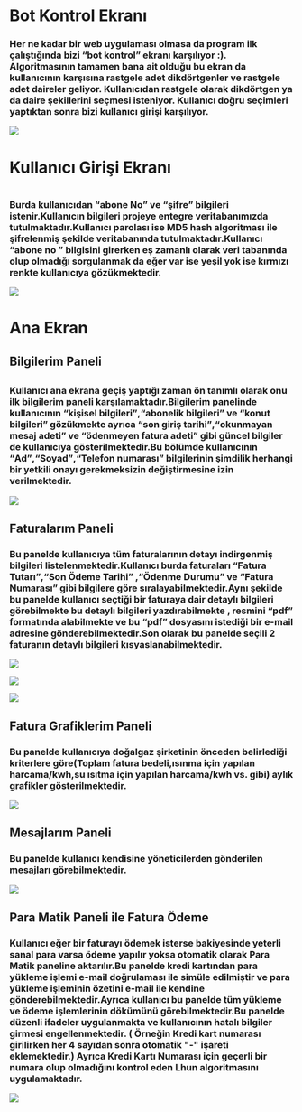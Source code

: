 <h1>Bot Kontrol Ekranı</h1>
<h3> Her ne kadar bir web uygulaması olmasa da program ilk çalıştığında
        bizi <q>bot kontrol</q> ekranı karşılıyor :).
        Algoritmasının tamamen bana ait olduğu bu ekran da kullanıcının karşısına rastgele adet dikdörtgenler ve rastgele adet daireler geliyor.
        Kullanıcıdan rastgele olarak dikdörtgen ya da daire şekillerini seçmesi isteniyor.
Kullanıcı doğru seçimleri yaptıktan sonra bizi kullanıcı girişi karşılıyor.


<img src="https://uzaqja.am.files.1drv.com/y4mm2SwA23RSQRRUBEZBK_grHgUcAhKiTfdIuvXqK_4DaaYTQh7j0DE6Byjtoc4GRt1yFHMfvrlgKLmmFt4GUhgQPAlEJvlWUYFK3tOZBJurBIVVb1ZzaU0Tl0R6eLG9k6RVK_sWNLSLav0JaboSnFDHYQ6_pVIC9tF6h1_tQue5Pxm3pNVTh5TzyFkr8YRv9fnFRa0iwqZyffGM-ifjzrAAg?width=674&height=511&cropmode=none"></img>

<h1>Kullanıcı Girişi Ekranı <h1/>
<h3>Burda kullanıcıdan <q>abone No</q> ve <q>şifre</q> bilgileri istenir.Kullanıcın bilgileri projeye entegre veritabanımızda tutulmaktadır.Kullanıcı parolası ise MD5 hash algoritması ile şifrelenmiş şekilde veritabanında tutulmaktadır.Kullanıcı <q>abone no </q> bilgisini girerken eş zamanlı olarak veri tabanında olup olmadığı sorgulanmak da eğer var ise yeşil yok ise kırmızı renkte kullanıcıya gözükmektedir. </h3>

<img src="https://udaqja.am.files.1drv.com/y4mv0goZOd8TEnlu4ZaJTu7yYtT-6ll5qhyXPmPbcGUS2mtLISHR1k2tYilFF4G0rPl31vfA4-9wsxEzSH0PC7Xvwo8ISSvJkR8wPQAFQgFvf9fKc3ilgteWBrFmM5eJTU_bl5f3_ylCdfgEhXLW5GJoaJCPfRpFLtHD8CJ2V5TQ7aaHgcfMgs5-8ai3Zdenwu85ihGXMXKkHVjXE6tYH8l_w?width=384&height=691&cropmode=none"></img>


<h1>Ana Ekran</h1>
<h2>Bilgilerim Paneli<h2>
<h3>Kullanıcı ana ekrana geçiş yaptığı zaman ön tanımlı olarak onu ilk bilgilerim paneli karşılamaktadır.Bilgilerim panelinde kullanıcının <q>kişisel bilgileri</q>,<q>abonelik bilgileri</q> ve <q>konut bilgileri</q> gözükmekte ayrıca <q>son giriş tarihi</q>,<q>okunmayan mesaj adeti</q> ve <q>ödenmeyen fatura adeti</q> gibi güncel bilgiler de kullanıcıya gösterilmektedir.Bu bölümde kullanıcının <q>Ad</q>,<q>Soyad</q>,<q>Telefon numarası</q> bilgilerinin şimdilik herhangi bir yetkili onayı gerekmeksizin değiştirmesine izin verilmektedir.</h3>

<img src="https://utaqja.am.files.1drv.com/y4mZS8Z74qDNzt8Be6AZwWshz74NdMmOfVQCasXkMczqLyXFQV4AapQD6x9vGu4Hj-PWqWDArvoEhL-ONxp6QnJs_DpEeYxKkecifYR-_cpPvqQakkE3epwjr4yN-X7Au-p1ezk0MgbsXO87M1RCKxisYkvMavU7inqbmLVirwRakoZPpSEJF6ISgUNkjluw0V42LL27Dxae9D2IxbR9jpKjQ?width=844&height=743&cropmode=none"></img>

<h2>Faturalarım Paneli</h2>
<h3>Bu panelde kullanıcıya tüm faturalarının detayı indirgenmiş bilgileri listelenmektedir.Kullanıcı burda faturaları <q>Fatura Tutarı</q>,<q>Son Ödeme Tarihi</q> ,<q>Ödenme Durumu</q> ve <q>Fatura Numarası</q> gibi bilgilere göre sıralayabilmektedir.Aynı şekilde bu panelde kullanıcı seçtiği bir faturaya dair detaylı bilgileri görebilmekte bu detaylı bilgileri yazdırabilmekte , resmini <q>pdf</q> formatında alabilmekte ve bu <q>pdf</q> dosyasını istediği bir e-mail adresine gönderebilmektedir.Son olarak bu panelde seçili 2 faturanın detaylı bilgileri kısyaslanabilmektedir.</h3>

<img src="https://tjaqja.am.files.1drv.com/y4mggdYSzrM5H5SDWWfngNo0qbP2_sEgeHDZwnDtkfNYHDs8RPPpue5ZhoSBb8MlAAzY8KO2upp0r4Y378_bMdZFcK47Dop5JIzxNFxTW4t-vfW4rhj1UgUroKBrnzauJsxuZpOQSeqGyv_ZATkuOe4eW8nmK5sFq5oqYl_FkN586JOXkJQuot12OIYHLnDrlbWYNZFElwYdI8oHpvgy0Fd8Q?width=842&height=739&cropmode=none"></img>

<img src="https://tzaqja.am.files.1drv.com/y4mlGLEdwwo1EcBAaMuMi4hJ8uOMltdQA-N661xKRMIJq5CpsQ8TX-0cuYTwI0PPfmCsWx593cH15WS6FFrcj8yjYz5hjuvlpL6-PvXLItP42vT6mG_3vNjmvmuuWMf9BKGGJMlrKa1bzOn2mpfjQeA7wWK3M283jB2_1UNqGb0ykeVZh02ZmPDd3tAhdzWUOQS50fV2jt60vrS5jIgnyTizg?width=660&height=578&cropmode=none"></img>

<img src="https://xdaqja.am.files.1drv.com/y4mdm1oJfxeXCDJn3IEMan_SOZl5le2ZoDS1Xb0bDIw4e9AfzOYeMHxUuSln_vBS66XoZVsSxb3jGozhFfNaOCzTy2CVVHoPzFG6PaMBSfZJLPuiJQafJWWpVTm3c22WFoGAq-z9BDiLDbghM4UzrG9ZNOGPi-5ez10xAjl3bs4IGUaVk2juzTXLfEv43jA8tjbGsHLXCOWwFrYF7PklIlStg?width=660&height=590&cropmode=none"></img>

<h2>Fatura Grafiklerim Paneli</h2>
<h3>Bu panelde kullanıcıya doğalgaz şirketinin önceden belirlediği kriterlere göre(Toplam fatura bedeli,ısınma için yapılan harcama/kwh,su ısıtma için yapılan harcama/kwh vs. gibi) aylık grafikler gösterilmektedir.</h3>

<img src="https://xtaqja.am.files.1drv.com/y4mYzFKW34JGQxJmTPqdEHlIxQfmar1DkNU9dvYUCGnYjK1B0pxILxobZhJXxyWBj0jDEOFEnltakrxQ91qV6szmyZTSFwDm6LBWUq1cYzOdqHoJynBtUFKPCTDQL_QdEN8ocueWF5QRp846FxCAVWj5bgpF3I6iyhJ6GerxGcjQZit3wfP0kt1NggfY7qYYLHQMS04YdZYBQO1aReLZ9TJeA?width=832&height=733&cropmode=none"></img>

<h2>Mesajlarım Paneli</h2>
<h3>Bu panelde kullanıcı kendisine yöneticilerden gönderilen mesajları görebilmektedir.</h3>

<img src="https://vdcprw.am.files.1drv.com/y4mfNDLlICrXmCvspDtssqizMInTG5xOVLs3CSKExmWN4R5umdZAeKDOiW51ufdEycSFoZ_5H6hsgb0Diputa84XUjX-x2JHAYZdaQRIaX_g_x7Z_oyDGzpDcSvGCFLworjbR5rfHj5WAfmudNIUMt6OtcjrtgYZyScyUHuiXwVTL93YvzXTRZdk1mZD3Yc840bsyL9apEd0vRXXjVnuAHZHA?width=832&height=727&cropmode=none"></img>

<h2>Para Matik Paneli ile Fatura Ödeme</h2>
<h3>Kullanıcı eğer bir faturayı ödemek isterse bakiyesinde yeterli sanal para varsa ödeme yapılır yoksa otomatik olarak Para Matik paneline aktarılır.Bu panelde kredi kartından para yükleme işlemi e-mail doğrulaması ile simüle edilmiştir ve para yükleme işleminin özetini e-mail ile kendine gönderebilmektedir.Ayrıca kullanıcı bu panelde tüm yükleme ve ödeme işlemlerinin dökümünü görebilmektedir.Bu panelde düzenli ifadeler uygulanmakta ve kullanıcının hatalı bilgiler girmesi engellenmektedir. ( Örneğin Kredi kart numarası girilirken her 4 sayıdan sonra otomatik "-" işareti eklemektedir.) Ayrıca Kredi Kartı Numarası için geçerli bir numara olup olmadığını kontrol eden Lhun algoritmasını uygulamaktadır. </h3>

<img src="https://vtcprw.am.files.1drv.com/y4mqYCPdRWvErQ67F61_KRaGKrNagv1QcULUgq2vPD9P1MT3kFr_dX1lnB8oVZGY2LkOX97ffRifqqke8x_WcQs4L9Uh_CoiZxiFPAuO3tcCYnTrUt3dltv6c9QmraM7aeHUqOb8M0iOzuKex1kBASBoMAQmdHnCLgdl0psaOsalJuPR0diuMAxfv0SgayKE97s64FJWOQNqP7hz9d3zO2g0Q?width=834&height=726&cropmode=none"></img>


        
        
       

